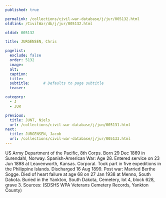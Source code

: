 ```yaml
---
published: true

permalink: /collections/civil-war-database/j/jur/005132.html
oldlink: /CivilWar/db/j/jur/005132.html

oldid: 005132

title: JURGENSEN, Chris

pagelist:
  exclude: false
  order: 5132
  image: 
  alt:
  caption:
  title:
  subtitle:      # Defaults to page subtitle
  teaser:

category: 
  - J 
  - JUR

previous:
  title: JUNT, Niels
  url: /collections/civil-war-database/j/jun/005131.html  
next:
  title: JURGENSEN, Jacob
  url: /collections/civil-war-database/j/jur/005133.html   
---
```

US Army Department of the Pacific, 8th Corps. Born 29 Dec 1869 in Surendahl, Norway. Spanish-American War: Age 28. Entered service on 23 Jun 1898 at Leavenworth, Kansas. Corporal. Took part in five expeditions in the Philippine Islands. Discharged 16 Aug 1899. Post war: Married Berthe Sogge. Died of heart failure at age 68 on 27 Jan 1938 at Menno, South Dakota. Buried in the Yankton, South Dakota, Cemetery, lot 4, block 628, grave 3. Sources: (SDSHS WPA Veterans Cemetery Records, Yankton County)